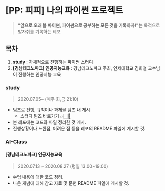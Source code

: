 # [PP: 피피] 나의 파이썬 프로젝트
> <b>"앞으로 오래 볼 파이썬, 파이썬으로 공부하는 모든 것을 기록하자!"</b>는 목적으로 발자취를 기록하는 레포
## 목차
1. <b>study</b> : 자체적으로 진행하는 파이썬 스터디
2. <b>[경남테크노파크] 인공지능교육</b> : 경남테크노파크 주최, 인제대학교 김희철 교수님이 진행하는 인공지능 교육
### study
> 2020.07.05~ (매주 화,금 21:10)
* 팀즈로 진행, 규칙이나 과제물 팀즈 내 게시
  * 스터디 팀즈 바로가기 👉🏻[🐥](https://teams.microsoft.com/l/team/19%3adb7c41a71a774231a9c01dd3c5e7b6d7%40thread.tacv2/conversations?groupId=e94438d7-3445-4ffd-9021-6792a706e3ca&tenantId=01077b59-3e8f-44a8-9009-069c6ff1a24e)
* 본 레포에는 코드와 파일 정리한 것 게시.
* 진행상황이나 느낀점, 어려운 점 등을 레포의 README 파일에 게시할 것.
### AI-Class
#### [경남테크노파크] 인공지능교육
> 2020.07.13 ~ 2020.08.27 (평일 13:00~19:00)
* 수업 내용에 대한 코드 정리.
* 나온 개념에 대해 참고 자료 및 문헌 README 파일에 게시할 것.
